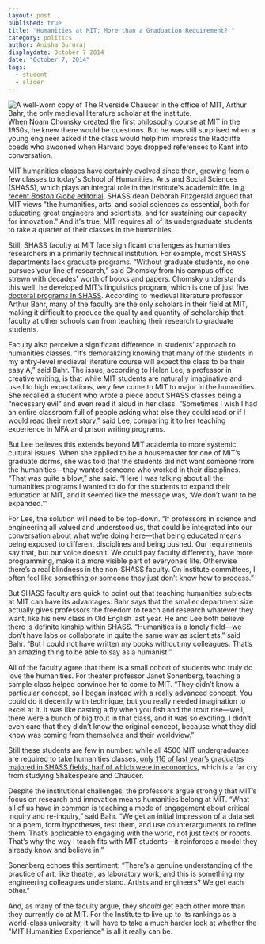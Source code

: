 ```yaml
---
layout: post
published: true
title: "Humanities at MIT: More than a Graduation Requirement? "
category: politics
author: Anisha Gururaj
displaydate: October 7 2014
date: "October 7, 2014"
tags: 
  - student
  - slider
---
```


![A well-worn copy of _The Riverside Chaucer_ in the office of MIT, Arthur Bahr, the only medieval literature scholar at the institute.](https://ifeverythinghadaword.files.wordpress.com/2014/09/dsc_0341.jpg)
When Noam Chomsky created the first philosophy course at MIT in the 1950s, he knew there would be questions. But he was still surprised when a young engineer asked if the class would help him impress the Radcliffe coeds who swooned when Harvard boys dropped references to Kant into conversation.

MIT humanities classes have certainly evolved since then, growing from a few classes to today's School of Humanities, Arts and Social Sciences (SHASS), which plays an integral role in the Institute's academic life. In [a recent _Boston Globe_ editorial](http://www.bostonglobe.com/opinion/2014/04/30/mit-humanities-are-just-important-stem/ZOArg1PgEFy2wm4ptue56I/story.html), SHASS dean Deborah Fitzgerald argued that MIT views "the humanities, arts, and social sciences as essential, both for educating great engineers and scientists, and for sustaining our capacity for innovation.” And it's true: MIT requires all of its undergraduate students to take a quarter of their classes in the humanities. 

Still, SHASS faculty at MIT face significant challenges as humanities researchers in a primarily technical institution. For example, most SHASS departments lack graduate programs. “Without graduate students, no one pursues your line of research,” said Chomsky from his campus office strewn with decades' worth of books and papers. Chomsky understands this well: he developed MIT’s linguistics program, which is one of just five [doctoral programs in SHASS](http://shass.mit.edu/graduate). According to medieval literature professor Arthur Bahr, many of the faculty are the only scholars in their field at MIT, making it difficult to produce the quality and quantity of scholarship that faculty at other schools can from teaching their research to graduate students. 

Faculty also perceive a significant difference in students’ approach to humanities classes. “It’s demoralizing knowing that many of the students in my entry-level medieval literature course will expect the class to be their easy A,” said Bahr. The issue, according to Helen Lee, a professor in creative writing, is that while MIT students are naturally imaginative and used to high expectations, very few come to MIT to major in the humanities. She recalled a student who wrote a piece about SHASS classes being a “necessary evil” and even read it aloud in her class. “Sometimes I wish I had an entire classroom full of people asking what else they could read or if I would read their next story,” said Lee, comparing it to her teaching experience in MFA and prison writing programs.

But Lee believes this extends beyond MIT academia to more systemic cultural issues. When she applied to be a housemaster for one of MIT’s graduate dorms, she was told that the students did not want someone from the humanities—they wanted someone who worked in their disciplines. “That was quite a blow,” she said. “Here I was talking about all the humanities programs I wanted to do for the students to expand their education at MIT, and it seemed like the message was, ‘We don’t want to be expanded.’”

For Lee, the solution will need to be top-down. “If professors in science and engineering all valued and understood us, that could be integrated into our conversation about what we’re doing here—that being educated means being exposed to different disciplines and being pushed. Our requirements say that, but our voice doesn’t. We could pay faculty differently, have more programming, make it a more visible part of everyone’s life. Otherwise there’s a real blindness in the non-SHASS faculty. On institute committees, I often feel like something or someone they just don’t know how to process.” 

But SHASS faculty are quick to point out that teaching humanities subjects at MIT can have its advantages. Bahr says that the smaller department size actually gives professors the freedom to teach and research whatever they want, like his new class in Old English last year. He and Lee both believe there is definite kinship within SHASS. “Humanities is a lonely field—we don’t have labs or collaborate in quite the same way as scientists,” said Bahr. “But I could not have written my books without my colleagues. That’s an amazing thing to be able to say as a humanist.”

All of the faculty agree that there is a small cohort of students who truly do love the humanities. For theater professor Janet Sonenberg, teaching a sample class helped convince her to come to MIT. “They didn’t know a particular concept, so I began instead with a really advanced concept. You could do it decently with technique, but you really needed imagination to excel at it. It was like casting a fly when you fish and the trout rise—well, there were a bunch of big trout in that class, and it was so exciting. I didn’t even care that they didn’t know the original concept, because what they did know was coming from themselves and their worldview.”

Still these students are few in number: while all 4500 MIT undergraduates are required to take humanities classes, [only 116 of last year’s graduates majored in SHASS fields, half of which were in economics](http://web.mit.edu/registrar/stats/yrpts/index.html), which is a far cry from studying Shakespeare and Chaucer.

Despite the institutional challenges, the professors argue strongly that MIT’s focus on research and innovation means humanities belong at MIT. “What all of us have in common is teaching a mode of engagement about critical inquiry and re-inquiry,” said Bahr. “We get an initial impression of a data set or a poem, form hypotheses, test them, and use counterarguments to refine them. That’s applicable to engaging with the world, not just texts or robots. That’s why the way I teach fits with MIT students—it reinforces a model they already know and believe in.”

Sonenberg echoes this sentiment: “There’s a genuine understanding of the practice of art, like theater, as laboratory work, and this is something my engineering colleagues understand. Artists and engineers? We get each other.”

And, as many of the faculty argue, they _should_ get each other more than they currently do at MIT. For the Institute to live up to its rankings as a world-class university, it will have to take a much harder look at whether the "MIT Humanities Experience" is all it really can be.